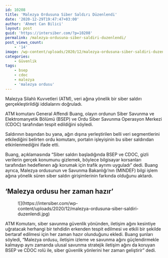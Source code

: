 ```yaml
---
id: 10208
title: 'Malezya Ordusuna Siber Saldırı Düzenlendi'
date: '2020-12-29T19:47:47+03:00'
author: 'Ahmet Can Bilici'
layout: post
guid: 'https://intersiber.com/?p=10208'
permalink: /malezya-ordusuna-siber-saldiri-duzenlendi/
post_views_count:
    - '14'
image: /wp-content/uploads/2020/12/malezya-ordusuna-siber-saldiri-duzenlendi-1.jpg
categories:
    - Güvenlik
tags:
    - bsep
    - cdoc
    - malezya
    - 'malezya ordusu'
---
```


Malezya Silahlı Kuvvetleri (ATM), veri ağına yönelik bir siber saldırı gerçekleştirildiği iddialarını doğruladı.

ATM komutanı General Affendi Buang, olayın ordunun Siber Savunma ve Elektromanyetik Bölümü (BSEP) ve Ordu Siber Savunma Operasyon Merkezi (CDOC) tarafından tespit edildiğini söyledi.

Saldırının başından bu yana, ağın dışına yerleştirilen belli veri segmentlerini etkilediğini belirten ordu komutanı, portalın işleyişinin bu siber saldırıdan etkinlenmediğini ifade etti.

Buang, açıklamasında “Siber saldırı başladığında BSEP ve CDOC, gizli verilerin gerçek konumunu gizlemek, böylece bilgisayar korsanları tarafından hedeflenen ağı korumak için trafik ayrımı uyguladı” dedi. Buang ayrıca, Malezya ordusunun ve Savunma Bakanlığı’nın (MINDEF) bilgi işlem ağına yönelik süren siber saldırı girişimlerinin farkında olduğunu aktardı.

## ‘Malezya ordusu her zaman hazır’

<figure class="wp-block-image size-large">![](https://intersiber.com/wp-content/uploads/2020/12/malezya-ordusuna-siber-saldiri-duzenlendi.jpg)</figure>ATM Komutanı, siber savunma güvenlik yönünden, iletişim ağını kesintiye uğratacak herhangi bir tehdidin erkenden tespit edilmesi ve etkili bir şekilde bertaraf edilmesi için her zaman hazır olunduğunu ekledi. Buang şunları söyledi, “Malezya ordusu, iletişim izleme ve savunma ağını güçlendirmekle kalmayıp aynı zamanda ulusal savunma stratejik iletişim ağını da koruyan BSEP ve CDOC rolü ile, siber güvenlik yönlerini her zaman geliştirir” dedi.